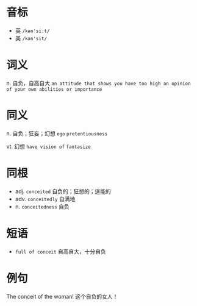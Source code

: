 # 音标

- 英 `/kən'siːt/`
- 美 `/kən'sit/`

# 词义

n. 自负，自高自大
`an attitude that shows you have too high an opinion of your own abilities or importance`

# 同义

n. 自负；狂妄；幻想
`ego` `pretentiousness`

vt. 幻想
`have vision of` `fantasize`

# 同根

- adj. `conceited` 自负的；狂想的；逞能的
- adv. `conceitedly` 自满地
- n. `conceitedness` 自负

# 短语

- `full of conceit` 自高自大，十分自负

# 例句

The conceit of the woman!
这个自负的女人！



